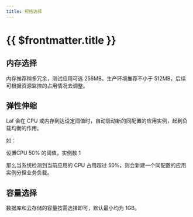 ```yaml
---
title: 规格选择
---
```


# {{ $frontmatter.title }}

<!-- ## CPU 选择

Laf 是一个长运行的 Node 后端服务，提供开箱即用的爽快开发体验。下面是关于 Laf 的 CPU 性能参考：

| CPU            | QPS                                                                                |
| --------------- | ----------------------------------------------------------------------------------- |
| 0.1 Core | >≈ 150 QPS                                                                  |
| 0.2 Core | >≈ 300 QPS                                                                  |
| 0.5 Core | >≈ 750 QPS                                                                  |
| 1 Core | >≈ 1500 QPS                                                                  |
| 2 Core | >≈ 3000 QPS                                                                  |

以上 QPS 数据均不包含数据库操作和复杂逻辑的测试结果下得出，实际情况根据不同业务情况会有所差异。 -->

## 内存选择

内存推荐稍多冗余，测试应用可选 256MB。生产环境推荐不小于 512MB，后续可根据资源监控的占用情况去调整。

## 弹性伸缩

Laf 会在 CPU 或内存到达设定阈值时，自动启动新的同配置的应用实例，起到负载均衡的作用。

如：

设置CPU 50% 的阈值，实例数 1

那么当系统检测到当前应用的 CPU 占用超过 50%，则会新建一个同配置的应用实例分担业务负载。

## 容量选择

数据库和云存储的容量按需选择即可，默认最小均为 1GB。
